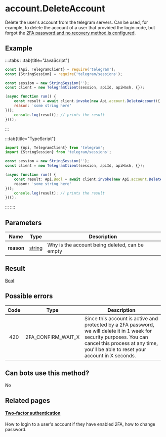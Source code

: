 # account.DeleteAccount

Delete the user's account from the telegram servers. Can be used, for example, to delete the account of a user that provided the login code, but forgot the [2FA password and no recovery method is configured](https://core.telegram.org/api/srp).



## Example

::::tabs
:::tab{title="JavaScript"}
```js
const {Api, TelegramClient} = require('telegram');
const {StringSession} = require('telegram/sessions');

const session = new StringSession('');
const client = new TelegramClient(session, apiId, apiHash, {});

(async function run() {
    const result = await client.invoke(new Api.account.DeleteAccount({
    reason: 'some string here'
}));
    console.log(result); // prints the result
})();
```
:::

:::tab{title="TypeScript"}
```ts
import {Api, TelegramClient} from 'telegram';
import {StringSession} from 'telegram/sessions';

const session = new StringSession('');
const client = new TelegramClient(session, apiId, apiHash, {});

(async function run() {
    const result: Api.Bool = await client.invoke(new Api.account.DeleteAccount({
    reason: 'some string here'
}));
    console.log(result); // prints the result
})();
```
:::
::::



## Parameters

| Name | Type | Description |
| :--: | ---- | ----------- |
| **reason** | [string](https://core.telegram.org/type/string) | Why is the account being deleted, can be empty 


## Result

[Bool](https://core.telegram.org/type/Bool)



## Possible errors

| Code | Type | Description |
| :--: | ---- | ----------- |
| 420 | 2FA\_CONFIRM\_WAIT\_X | Since this account is active and protected by a 2FA password, we will delete it in 1 week for security purposes. You can cancel this process at any time, you'll be able to reset your account in X seconds. 


## Can bots use this method?

No

## Related pages

#### [Two-factor authentication](https://core.telegram.org/api/srp)

How to login to a user's account if they have enabled 2FA, how to change password.




